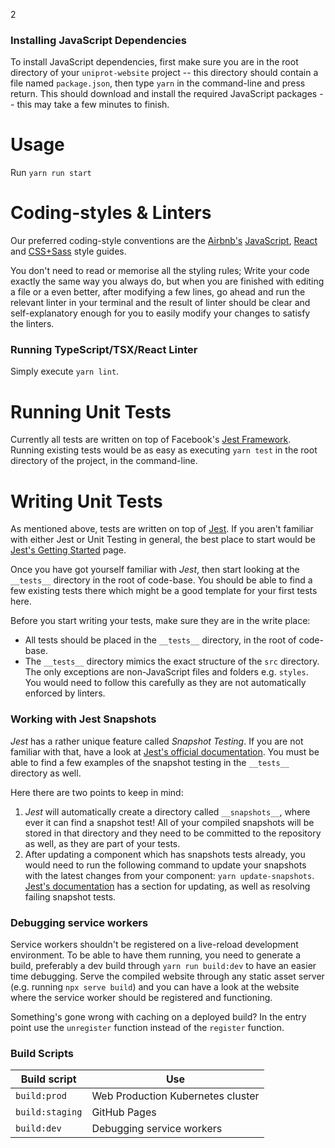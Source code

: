 2

### Installing JavaScript Dependencies

To install JavaScript dependencies, first make sure you are in the root directory of your `uniprot-website` project -- this directory should contain a file named `package.json`, then type `yarn` in the command-line and press return. This should download and install the required JavaScript packages -- this may take a few minutes to finish.

# Usage

Run `yarn run start`

# Coding-styles & Linters

Our preferred coding-style conventions are the [Airbnb's](http://airbnb.io/projects/styleguides/) [JavaScript](https://github.com/airbnb/javascript), [React](https://github.com/airbnb/javascript/tree/master/react) and [CSS+Sass](https://github.com/airbnb/css) style guides.

You don't need to read or memorise all the styling rules; Write your code exactly the same way you always do, but when you are finished with editing a file or a even better, after modifying a few lines, go ahead and run the relevant linter in your terminal and the result of linter should be clear and self-explanatory enough for you to easily modify your changes to satisfy the linters.

### Running TypeScript/TSX/React Linter

Simply execute `yarn lint`.

# Running Unit Tests

Currently all tests are written on top of Facebook's [Jest Framework](https://facebook.github.io/jest/). Running existing tests would be as easy as executing `yarn test` in the root directory of the project, in the command-line.

# Writing Unit Tests

As mentioned above, tests are written on top of [Jest](https://facebook.github.io/jest/). If you aren't familiar with either Jest or Unit Testing in general, the best place to start would be [Jest's Getting Started](https://facebook.github.io/jest/docs/en/getting-started.html) page.

Once you have got yourself familiar with _Jest_, then start looking at the `__tests__` directory in the root of code-base. You should be able to find a few existing tests there which might be a good template for your first tests here.

Before you start writing your tests, make sure they are in the write place:

- All tests should be placed in the `__tests__` directory, in the root of code-base.
- The `__tests__` directory mimics the exact structure of the `src` directory. The only exceptions are non-JavaScript files and folders e.g. `styles`. You would need to follow this carefully as they are not automatically enforced by linters.

### Working with Jest Snapshots

_Jest_ has a rather unique feature called _Snapshot Testing_. If you are not familiar with that, have a look at [Jest's official documentation](https://facebook.github.io/jest/docs/en/snapshot-testing.html). You must be able to find a few examples of the snapshot testing in the `__tests__` directory as well.

Here there are two points to keep in mind:

1.  _Jest_ will automatically create a directory called `__snapshots__`, where ever it can find a snapshot test! All of your compiled snapshots will be stored in that directory and they need to be committed to the repository as well, as they are part of your tests.
2.  After updating a component which has snapshots tests already, you would need to run the following command to update your snapshots with the latest changes from your component: `yarn update-snapshots`. [Jest's documentation](https://facebook.github.io/jest/docs/en/snapshot-testing.html#updating-snapshots) has a section for updating, as well as resolving failing snapshot tests.

### Debugging service workers

Service workers shouldn't be registered on a live-reload development
environment. To be able to have them running, you need to generate a build,
preferably a dev build through `yarn run build:dev` to have an easier time
debugging. Serve the compiled website through any static asset server (e.g.
running `npx serve build`) and you can have a look at the website where the
service worker should be registered and functioning.

Something's gone wrong with caching on a deployed build? In the entry point use
the `unregister` function instead of the `register` function.

### Build Scripts

| Build script    | Use                               |
| --------------- | --------------------------------- |
| `build:prod`    | Web Production Kubernetes cluster |
| `build:staging` | GitHub Pages                      |
| `build:dev`     | Debugging service workers         |

